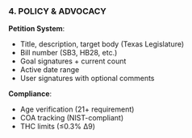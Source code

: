### 4. POLICY & ADVOCACY

**Petition System**:

- Title, description, target body (Texas Legislature)
- Bill number (SB3, HB28, etc.)
- Goal signatures + current count
- Active date range
- User signatures with optional comments

**Compliance**:

- Age verification (21+ requirement)
- COA tracking (NIST-compliant)
- THC limits (≤0.3% Δ9)
